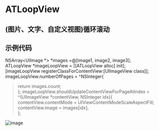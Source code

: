 #  ATLoopView

## (图片、文字、自定义视图)循环滚动

## 示例代码
NSArray<UIImage *> *images =@[image1, image2, image3];<br>
ATLoopView *imageLoopView = [[ATLoopView alloc] init];<br>
[imageLoopView registerClassForContentView:[UIImageView class]];<br>
imageLoopView.numberOfPages = ^NSInteger{<br>
>return images.count;<br>
};
imageLoopView.shouldUpdateContentViewForPageAtIndex = ^(UIImageView *contentView, NSInteger idx){<br>
>contentView.contentMode = UIViewContentModeScaleAspectFill;<br>
>contentView.image = images[idx];<br>
};<br>

 ![image](https://github.com/lantuhy/ATLoopView/raw/master/screenshots/vim-screenshot.jpg)




